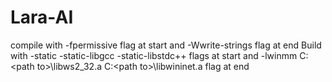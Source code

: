 # Lara-AI
compile with -fpermissive flag at start and -Wwrite-strings flag at end 
Build with -static -static-libgcc -static-libstdc++ flags at start and -lwinmm C:\<path to>\libws2_32.a C:\<path to>\libwininet.a flag at end
